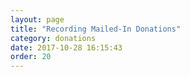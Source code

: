```yaml
---
layout: page
title: "Recording Mailed-In Donations"
category: donations
date: 2017-10-28 16:15:43
order: 20
---
```



